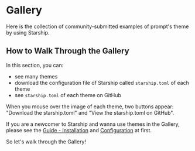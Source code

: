 # Gallery

Here is the collection of community-submitted examples of prompt's theme by using Starship.

## How to Walk Through the Gallery

In this section, you can:

- see many themes
- download the configuration file of Starship called `starship.toml` of each theme
- see `starship.toml` of each theme on GitHub

When you mouse over the image of each theme, two buttons appear: "Download the starship.toml" and "View the starship.toml on GitHub".

If you are a newcomer to Starship and wanna use themes in the Gallery, please see the [Guide - Installation](http://localhost:8080/guide/#%F0%9F%9A%80-installation) and [Configuration](/config/) at first.

So let's walk through the Gallery!

<Gallery/>
